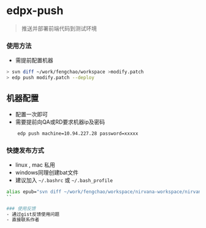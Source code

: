 edpx-push
=========
> 推送并部署前端代码到测试环境

### 使用方法
- 需提前配置机器

```sh
> svn diff ~/work/fengchao/workspace >modify.patch
> edp push modify.patch --deploy
```

## 机器配置
- 配置一次即可
- 需要提前向QA或RD要求机器ip及密码

```sh
    edp push machine=10.94.227.28 password=xxxxx 
```

### 快捷发布方式 
- linux , mac 私用
- windows同理创建bat文件
- 建议加入 `~/.bashrc` 或 `~/.bash_profile`

```sh
alias epub="svn diff ~/work/fengchao/workspace/nirvana-workspace/nirvana > ~/work/fengchao/workspace/modify.patch & edp push ~/work/fengchao/workspace/modify.patch --deploy"
``

### 使用反馈
- 通过gist反馈使用问题
- 直接联系作者